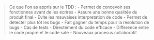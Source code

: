 > Ce que l'on as appris sur le TDD :
    - Permet de concevoir ses fonctionnes avant de les écrires
    - Assure une bonne qualitée du produit final
    - Evite les mauvaises interpretation de code
    - Permet de detecter plus tôt les bugs
    - Fait gagner du temps pour la résolution de bugs
    - Cas de tests
    - Directement du code efficace
    - Difference entre le code propre et le code sale
    - Nouveaux procesus collaboratif